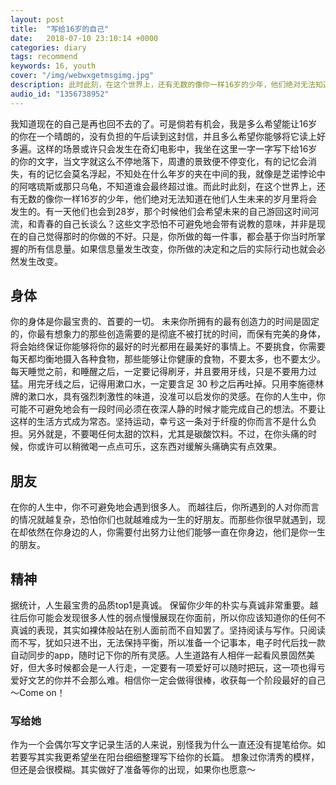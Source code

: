 ```yaml
---
layout: post
title:  "写给16岁的自己"
date:   2018-07-10 23:10:14 +0000
categories: diary
tags: recommend
keywords: 16, youth
cover: "/img/webwxgetmsgimg.jpg"
description: 此时此刻，在这个世界上，还有无数的像你一样16岁的少年，他们绝对无法知道在他们人生未来的岁月里将会发生的。
audio_id: "1356738952"
---
```


我知道现在的自己是再也回不去的了。可是倘若有机会，我是多么希望能让16岁的你在一个晴朗的，没有负担的午后读到这封信，并且多么希望你能够将它读上好多遍。这样的场景或许只会发生在奇幻电影中，我坐在这里一字一字写下给16岁的你的文字，当文字就这么不停地落下，周遭的景致便不停变化，有的记忆会消失，有的记忆会莫名浮起，不知处在什么年岁的夹在中间的我，就像是芝诺悖论中的阿喀琉斯或那只乌龟，不知道谁会最终超过谁。而此时此刻，在这个世界上，还有无数的像你一样16岁的少年，他们绝对无法知道在他们人生未来的岁月里将会发生的。有一天他们也会到28岁，那个时候他们会希望未来的自己游回这时间河流，和青春的自己长谈么？这些文字恐怕不可避免地会带有说教的意味，并非是现在的自己觉得那时的你做的不好。只是，你所做的每一件事，都会基于你当时所掌握的所有信息量。如果信息量发生改变，你所做的决定和之后的实际行动也就会必然发生改变。

## 身体
你的身体是你最宝贵的、首要的一切。
未来你所拥有的最有创造力的时间是固定的，你最有想象力的那些创造需要的是彻底不被打扰的时间，而保有完美的身体，将会始终保证你能够将你的最好的时光都用在最美好的事情上。不要挑食，你需要每天都均衡地摄入各种食物，那些能够让你健康的食物，不要太多，也不要太少。每天睡觉之前，和睡醒之后，一定要记得刷牙，并且要用牙线，只是不要用力过猛。用完牙线之后，记得用漱口水，一定要含足 30 秒之后再吐掉。只用李施德林牌的漱口水，具有强烈刺激性的味道，没准可以启发你的灵感。在你的人生中，你可能不可避免地会有一段时间必须在夜深人静的时候才能完成自己的想法。不要让这样的生活方式成为常态。坚持运动，幸亏这一条对于纤瘦的你而言不是什么负担。另外就是，不要喝任何太甜的饮料，尤其是碳酸饮料。不过，在你头痛的时候，你或许可以稍微喝一点点可乐，这东西对缓解头痛确实有点效果。

## 朋友
在你的人生中，你不可避免地会遇到很多人。
而越往后，你所遇到的人对你而言的情况就越复杂，恐怕你们也就越难成为一生的好朋友。而那些你很早就遇到，现在却依然在你身边的人，你需要付出努力让他们能够一直在你身边，他们是你一生的朋友。

## 精神
据统计，人生最宝贵的品质top1是真诚。
保留你少年的朴实与真诚非常重要。越往后你可能会发现很多人性的弱点慢慢展现在你面前，所以你应该知道你的任何不真诚的表现，其实如裸体般站在别人面前而不自知罢了。坚持阅读与写作。只阅读而不写，犹如只进不出，无法保持平衡，所以准备一个记事本，电子时代后找一款自动同步的app，随时记下你的所有灵感。人生道路有人相伴一起看风景固然美好，但大多时候都会是一人行走，一定要有一项爱好可以随时把玩，这一项也得亏爱好文艺的你并不会那么难。相信你一定会做得很棒，收获每一个阶段最好的自己～Come on！

### 写给她
作为一个会偶尔写文字记录生活的人来说，别怪我为什么一直还没有提笔给你。如若要写其实我更希望坐在阳台细细整理写下给你的长篇。 想象过你清秀的模样，但还是会很模糊。其实做好了准备等你的出现，如果你也愿意～
